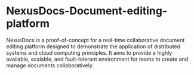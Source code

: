 # NexusDocs-Document-editing-platform
NexusDocs is a proof-of-concept for a real-time collaborative document editing platform designed to demonstrate the application of distributed systems and cloud computing principles. It aims to provide a highly available, scalable, and fault-tolerant environment for teams to create and manage documents collaboratively.
